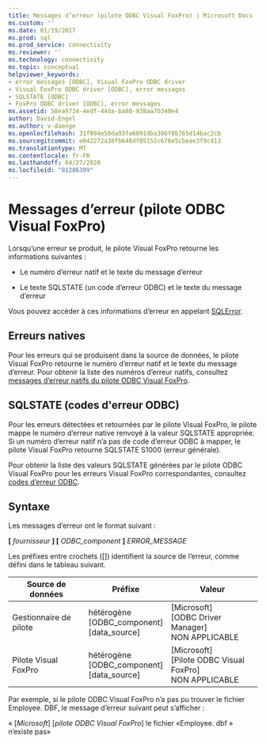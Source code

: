 ```yaml
---
title: Messages d’erreur (pilote ODBC Visual FoxPro) | Microsoft Docs
ms.custom: ''
ms.date: 01/19/2017
ms.prod: sql
ms.prod_service: connectivity
ms.reviewer: ''
ms.technology: connectivity
ms.topic: conceptual
helpviewer_keywords:
- error messages [ODBC], Visual FoxPro ODBC driver
- Visual FoxPro ODBC driver [ODBC], error messages
- SQLSTATE [ODBC]
- FoxPro ODBC driver [ODBC], error messages
ms.assetid: 58ea9734-4edf-44da-ba80-938aa7b340e4
author: David-Engel
ms.author: v-daenge
ms.openlocfilehash: 31f894e58da93fe6091dba306f8b765d14bac2cb
ms.sourcegitcommit: e042272a38fb646df05152c676e5cbeae3f9cd13
ms.translationtype: MT
ms.contentlocale: fr-FR
ms.lasthandoff: 04/27/2020
ms.locfileid: "81286399"
---
```

# <a name="error-messages-visual-foxpro-odbc-driver"></a>Messages d’erreur (pilote ODBC Visual FoxPro)
Lorsqu’une erreur se produit, le pilote Visual FoxPro retourne les informations suivantes :  
  
-   Le numéro d’erreur natif et le texte du message d’erreur  
  
-   Le texte SQLSTATE (un code d’erreur ODBC) et le texte du message d’erreur  
  
 Vous pouvez accéder à ces informations d’erreur en appelant [SQLError](../../odbc/microsoft/sqlerror-visual-foxpro-odbc-driver.md).  
  
## <a name="native-errors"></a>Erreurs natives  
 Pour les erreurs qui se produisent dans la source de données, le pilote Visual FoxPro retourne le numéro d’erreur natif et le texte du message d’erreur. Pour obtenir la liste des numéros d’erreur natifs, consultez [messages d’erreur natifs du pilote ODBC Visual FoxPro](../../odbc/microsoft/visual-foxpro-odbc-driver-native-error-messages.md).  
  
## <a name="sqlstate-odbc-error-codes"></a>SQLSTATE (codes d'erreur ODBC)  
 Pour les erreurs détectées et retournées par le pilote Visual FoxPro, le pilote mappe le numéro d’erreur native renvoyé à la valeur SQLSTATE appropriée. Si un numéro d’erreur natif n’a pas de code d’erreur ODBC à mapper, le pilote Visual FoxPro retourne SQLSTATE S1000 (erreur générale).  
  
 Pour obtenir la liste des valeurs SQLSTATE générées par le pilote ODBC Visual FoxPro pour les erreurs Visual FoxPro correspondantes, consultez [codes d’erreur ODBC](../../odbc/microsoft/odbc-error-codes-visual-foxpro-odbc-driver.md).  
  
## <a name="syntax"></a>Syntaxe  
 Les messages d’erreur ont le format suivant :  
  
 **[** *fournisseur* **] [** *ODBC_component* **]** *ERROR_MESSAGE*  
  
 Les préfixes entre crochets ([]) identifient la source de l’erreur, comme défini dans le tableau suivant.  
  
|Source de données|Préfixe|Valeur|  
|-----------------|------------|-----------|  
|Gestionnaire de pilote|hétérogène<br />[ODBC_component]<br />[data_source]|[Microsoft]<br />[ODBC Driver Manager]<br />NON APPLICABLE|  
|Pilote Visual FoxPro|hétérogène<br />[ODBC_component]<br />[data_source]|[Microsoft]<br />[Pilote ODBC Visual FoxPro]<br />NON APPLICABLE|  
  
 Par exemple, si le pilote ODBC Visual FoxPro n’a pas pu trouver le fichier Employee. DBF, le message d’erreur suivant peut s’afficher :  
  
 « [*Microsoft*] [*pilote ODBC Visual FoxPro*] le fichier «Employee. dbf » n’existe pas»
